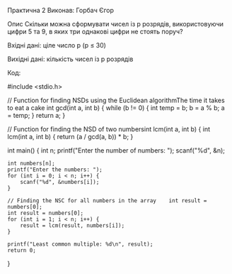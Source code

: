 Практична 2
Виконав: Горбач Єгор

Опис
Скільки можна сформувати чисел із р розрядів, використовуючи цифри 5 та 9, в яких три однакові цифри не стоять поруч?

Вхідні дані: ціле число р (р ≤ 30)

Вихідні дані: кількість чисел із р розрядів

Код:


#include <stdio.h>

// Function for finding NSDs using the Euclidean algorithmThe time it takes to eat a cake
int gcd(int a, int b) {
    while (b != 0) {
        int temp = b;
        b = a % b;
        a = temp;
    }
    return a;
}

// Function for finding the NSD of two numbersint lcm(int a, int b) {
    int lcm(int a, int b) {
    return (a / gcd(a, b)) * b;
}

int main() {
    int n;
    printf("Enter the number of numbers: ");
    scanf("%d", &n);

    int numbers[n];
    printf("Enter the numbers: ");
    for (int i = 0; i < n; i++) {
        scanf("%d", &numbers[i]);
    }

    // Finding the NSC for all numbers in the array    int result = numbers[0];
    int result = numbers[0];
    for (int i = 1; i < n; i++) {
        result = lcm(result, numbers[i]);
    }

    printf("Least common multiple: %d\n", result);
    return 0;
}

